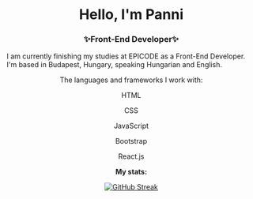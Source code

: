 <h1 align="center">Hello, I'm Panni</h1>
<h3 align="center">✨Front-End Developer✨</h3>

   I am currently finishing my studies at EPICODE as a Front-End Developer. I'm based in Budapest, Hungary, speaking Hungarian and English.
  
   <p align="center">The languages and frameworks I work with:</p>
  
   <div align="center">
 
   HTML
 
   CSS
 
   JavaScript
 
   Bootstrap
 
   React.js
    </div>
  
  
  
  

  <p align="center"><b>My stats:</b></p>




  <div align="center">
    
    
   [![GitHub Streak](https://streak-stats.demolab.com?user=Viserya11&theme=onedark_duo&border_radius=1.9)](https://git.io/streak-stats) 
    
    
   </div>
    
